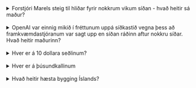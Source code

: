 <details>
<summary>Forstjóri Marels steig til hliðar fyrir nokkrum vikum síðan - hvað heitir sá maður?</summary>
Árni Oddur Þórðarson, Valdi
</details>
<br>
<details>
<summary>OpenAI var einnig mikið í fréttunum uppá síðkastið vegna þess að framkvæmdastjóranum var sagt upp en síðan ráðinn aftur nokkru síðar. Hvað heitir maðurinn?</summary>Sam Altman, Valdi</details>
<br>
<details>
<summary>Hver er á 10 dollara seðlinum?</summary>Alexander Hamilton,  Halli</details>
<br>
<details>
<summary>Hver er á þúsundkallinum </summary> Brynjólfur Sveinsson Valdi</details><br>
<details>
<summary>Hvað heitir hæsta bygging Íslands?</summary> Smáratorg (Turninn), Valdi</details>
<br>
